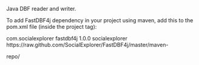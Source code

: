 Java DBF reader and writer.

To add FastDBF4j dependency in your project using maven, add this to the pom.xml file (inside the project tag):

<!-- FastDBF4j dependency -->
<dependencies>
	<dependency>
		<groupId>com.socialexplorer</groupId>
		<artifactId>fastdbf4j</artifactId>
		<version>1.0.0</version>
	</dependency>
</dependencies>

<!-- SocialExplorer maven repository -->
<repositories>
	<repository>
		<id>socialexplorer</id>
		<url>https://raw.github.com/SocialExplorer/FastDBF4j/master/maven-

repo/</url>
	</repository>
</repositories>